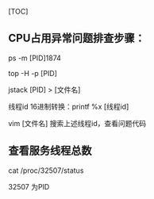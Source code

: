 [TOC]

##  CPU占用异常问题排查步骤：

 ps -m [PID]1874

top -H -p [PID]

jstack [PID] > [文件名]

线程id 16进制转换：printf %x [线程id]

vim [文件名] 搜索上述线程id，查看问题代码

## 查看服务线程总数

cat /proc/32507/status

32507 为PID